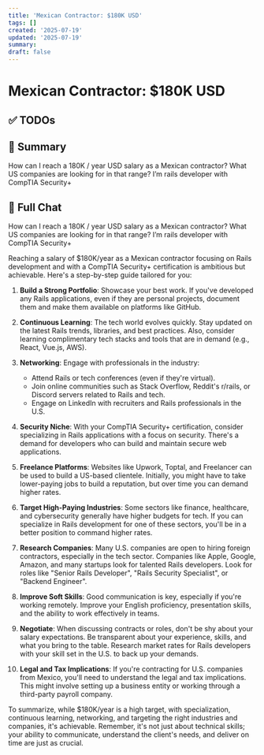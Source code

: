 ```yaml
---
title: 'Mexican Contractor: $180K USD'
tags: []
created: '2025-07-19'
updated: '2025-07-19'
summary:
draft: false
---
```


# Mexican Contractor: $180K USD

## ✅ TODOs


## 📌 Summary
How can I reach a 180K / year USD salary as a Mexican contractor? What US companies are looking for in that range? I’m rails developer with CompTIA Security+

## 🧠 Full Chat


How can I reach a 180K / year USD salary as a Mexican contractor? What US companies are looking for in that range? I’m rails developer with CompTIA Security+

Reaching a salary of $180K/year as a Mexican contractor focusing on Rails development and with a CompTIA Security+ certification is ambitious but achievable. Here's a step-by-step guide tailored for you:

1. **Build a Strong Portfolio**: Showcase your best work. If you've developed any Rails applications, even if they are personal projects, document them and make them available on platforms like GitHub.

2. **Continuous Learning**: The tech world evolves quickly. Stay updated on the latest Rails trends, libraries, and best practices. Also, consider learning complimentary tech stacks and tools that are in demand (e.g., React, Vue.js, AWS).

3. **Networking**: Engage with professionals in the industry:
    - Attend Rails or tech conferences (even if they're virtual).
    - Join online communities such as Stack Overflow, Reddit's r/rails, or Discord servers related to Rails and tech.
    - Engage on LinkedIn with recruiters and Rails professionals in the U.S.

4. **Security Niche**: With your CompTIA Security+ certification, consider specializing in Rails applications with a focus on security. There's a demand for developers who can build and maintain secure web applications. 

5. **Freelance Platforms**: Websites like Upwork, Toptal, and Freelancer can be used to build a US-based clientele. Initially, you might have to take lower-paying jobs to build a reputation, but over time you can demand higher rates.

6. **Target High-Paying Industries**: Some sectors like finance, healthcare, and cybersecurity generally have higher budgets for tech. If you can specialize in Rails development for one of these sectors, you'll be in a better position to command higher rates.

7. **Research Companies**: Many U.S. companies are open to hiring foreign contractors, especially in the tech sector. Companies like Apple, Google, Amazon, and many startups look for talented Rails developers. Look for roles like "Senior Rails Developer", "Rails Security Specialist", or "Backend Engineer".

8. **Improve Soft Skills**: Good communication is key, especially if you're working remotely. Improve your English proficiency, presentation skills, and the ability to work effectively in teams.

9. **Negotiate**: When discussing contracts or roles, don't be shy about your salary expectations. Be transparent about your experience, skills, and what you bring to the table. Research market rates for Rails developers with your skill set in the U.S. to back up your demands.

10. **Legal and Tax Implications**: If you're contracting for U.S. companies from Mexico, you'll need to understand the legal and tax implications. This might involve setting up a business entity or working through a third-party payroll company.

To summarize, while $180K/year is a high target, with specialization, continuous learning, networking, and targeting the right industries and companies, it's achievable. Remember, it's not just about technical skills; your ability to communicate, understand the client's needs, and deliver on time are just as crucial.